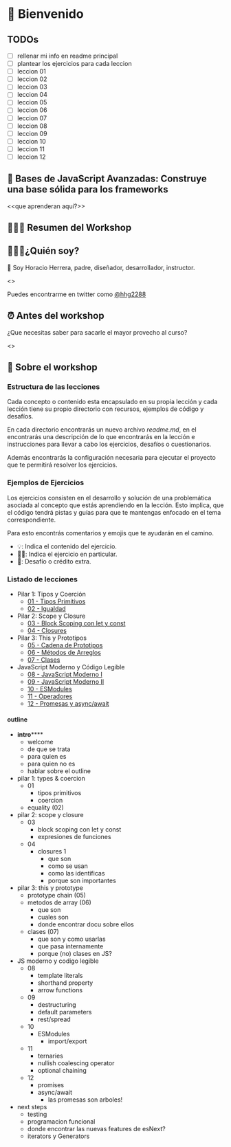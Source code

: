 # 🎉 Bienvenido 

## TODOs

- [ ] rellenar mi info en readme principal
- [ ] plantear los ejercicios para cada leccion
- [ ] leccion 01
- [ ] leccion 02
- [ ] leccion 03
- [ ] leccion 04
- [ ] leccion 05
- [ ] leccion 06
- [ ] leccion 07
- [ ] leccion 08
- [ ] leccion 09
- [ ] leccion 10
- [ ] leccion 11
- [ ] leccion 12

## 🚌 Bases de JavaScript Avanzadas: Construye una base sólida para los frameworks

<<que aprenderan aqui?>>

## 👨🏻‍💻 Resumen del Workshop


## 👨🏻‍💻¿Quién soy?

👋 Soy Horacio Herrera, padre, diseñador, desarrollador, instructor.

<<mas sobre mi>>

Puedes encontrarme en twitter como [@hhg2288](https://twitter.com/hhg2288)

## ⏰ Antes del workshop

¿Que necesitas saber para sacarle el mayor provecho al curso?

<<listado y recomendaciones de donde aprender>>

## 📝 Sobre el workshop

### Estructura de las lecciones

Cada concepto o contenido esta encapsulado en su propia lección y cada lección tiene su propio directorio con recursos, ejemplos de código y desafíos.

En cada directorio encontrarás un nuevo archivo *readme.md*, en el encontrarás una descripción de lo que encontrarás en la lección e instrucciones para llevar a cabo los ejercicios, desafíos o cuestionarios.

Además encontrarás la configuración necesaria para ejecutar el proyecto que te permitirá resolver los ejercicios.

### Ejemplos de Ejercicios

Los ejercicios consisten en el desarrollo y solución de una problemática asociada al concepto que estás aprendiendo en la lección. Esto implica, que el código tendrá pistas y guías para que te mantengas enfocado en el tema correspondiente.

Para esto encontrás comentarios y emojis que te ayudarán en el camino.

- 💡: Indica el contenido del ejercicio.
- 🏋️‍♂️: Indica el ejercicio en particular.
- 🍬: Desafío o crédito extra.

### Listado de lecciones

- Pilar 1: Tipos y Coerción
  - [01 - Tipos Primitivos](./leccion01/readme.md)
  - [02 - Igualdad](./leccion02/readme.md)
- Pilar 2: Scope y Closure
  - [03 - Block Scoping con let y const](./leccion03/readme.md)
  - [04 - Closures](./leccion04/readme.md)
- Pilar 3: This y Prototipos
  - [05 - Cadena de Prototipos](./leccion05/readme.md)
  - [06 - Métodos de Arreglos](./leccion06/readme.md)
  - [07 - Clases](./leccion07/readme.md)
- JavaScript Moderno y Código Legible
  - [08 - JavaScript Moderno I](./leccion08/readme.md)
  - [09 - JavaScript Moderno II](./leccion09/readme.md)
  - [10 - ESModules](./leccion10/readme.md)
  - [11 - Operadores](./leccion11/readme.md)
  - [12 - Promesas y async/await](./leccion12/readme.md)


#### outline

- **intro******
  - welcome
  - de que se trata
  - para quien es
  - para quien no es
  - hablar sobre el outline
- pilar 1: types & coercion
  - 01
    - tipos primitivos
    - coercion
  - equality (02)
- pilar 2: scope y closure
  - 03
    - block scoping con let y const
    - expresiones de funciones
  - 04
    - closures 1
      - que son
      - como se usan
      - como las identificas
      - porque son importantes
- pilar 3: this y prototype
  - prototype chain (05)
  - metodos de array (06)
    - que son
    - cuales son
    - donde encontrar docu sobre ellos
  - clases (07)
    - que son y como usarlas
    - que pasa internamente
    - porque (no) clases en JS?
- JS moderno y codigo legible
  - 08
    - template literals
    - shorthand property
    - arrow functions
  - 09
    - destructuring
    - default parameters
    - rest/spread
  - 10  
    - ESModules
      - import/export
  - 11
    - ternaries
    - nullish coalescing operator
    - optional chaining
  - 12
    - promises
    - async/await
      - las promesas son arboles!
- next steps
  - testing
  - programacion funcional
  - donde encontrar las nuevas features de esNext?
  - iterators y Generators